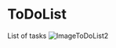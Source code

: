# ToDoList
List of tasks 
![ImageToDoList2](https://user-images.githubusercontent.com/117778237/207416142-4879ba84-8aa4-484b-b4c5-443c5a369c84.PNG)
